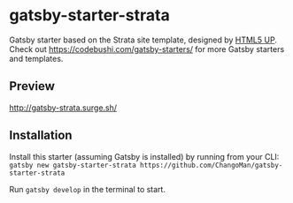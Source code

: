 # gatsby-starter-strata

Gatsby starter based on the Strata site template, designed by [HTML5 UP](https://html5up.net/strata). Check out https://codebushi.com/gatsby-starters/ for more Gatsby starters and templates.

## Preview

http://gatsby-strata.surge.sh/

## Installation

Install this starter (assuming Gatsby is installed) by running from your CLI:
`gatsby new gatsby-starter-strata https://github.com/ChangoMan/gatsby-starter-strata`

Run `gatsby develop` in the terminal to start.
